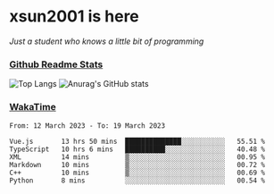 # xsun2001 is here

*Just a student who knows a little bit of programming*

### [Github Readme Stats](https://github.com/anuraghazra/github-readme-stats)

![Top Langs](https://github-readme-stats.vercel.app/api/top-langs/?username=xsun2001&layout=compact&theme=radical) ![Anurag's GitHub stats](https://github-readme-stats.vercel.app/api?username=xsun2001&show_icons=true&theme=radical)

### [WakaTime](https://wakatime.com)

<!--START_SECTION:waka-->

```text
From: 12 March 2023 - To: 19 March 2023

Vue.js       13 hrs 50 mins  ██████████████░░░░░░░░░░░   55.51 %
TypeScript   10 hrs 6 mins   ██████████░░░░░░░░░░░░░░░   40.48 %
XML          14 mins         ▒░░░░░░░░░░░░░░░░░░░░░░░░   00.95 %
Markdown     10 mins         ▒░░░░░░░░░░░░░░░░░░░░░░░░   00.72 %
C++          10 mins         ▒░░░░░░░░░░░░░░░░░░░░░░░░   00.69 %
Python       8 mins          ░░░░░░░░░░░░░░░░░░░░░░░░░   00.54 %
```

<!--END_SECTION:waka-->
